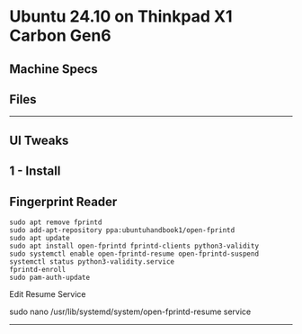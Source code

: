 # Ubuntu 24.10 on Thinkpad X1 Carbon Gen6
Machine Specs
--------------
Files
--------------
--------------
UI Tweaks 
--------------
1 - Install 
--------------
Fingerprint Reader
--------------
```
sudo apt remove fprintd
sudo add-apt-repository ppa:ubuntuhandbook1/open-fprintd
sudo apt update 
sudo apt install open-fprintd fprintd-clients python3-validity
sudo systemctl enable open-fprintd-resume open-fprintd-suspend
systemctl status python3-validity.service
fprintd-enroll
sudo pam-auth-update
```
Edit Resume Service

sudo nano /usr/lib/systemd/system/open-fprintd-resume service
*****




